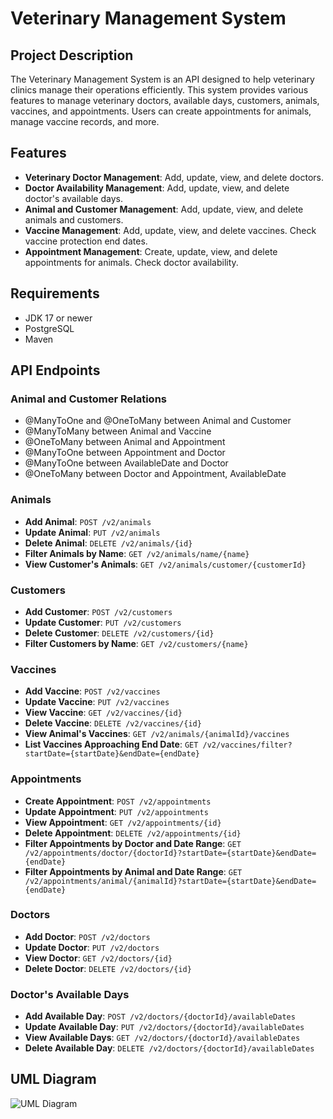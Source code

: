 # Veterinary Management System

## Project Description

The Veterinary Management System is an API designed to help veterinary clinics manage their operations efficiently. This system provides various features to manage veterinary doctors, available days, customers, animals, vaccines, and appointments. Users can create appointments for animals, manage vaccine records, and more.

## Features

- **Veterinary Doctor Management**: Add, update, view, and delete doctors.
- **Doctor Availability Management**: Add, update, view, and delete doctor's available days.
- **Animal and Customer Management**: Add, update, view, and delete animals and customers.
- **Vaccine Management**: Add, update, view, and delete vaccines. Check vaccine protection end dates.
- **Appointment Management**: Create, update, view, and delete appointments for animals. Check doctor availability.

## Requirements

- JDK 17 or newer
- PostgreSQL
- Maven

## API Endpoints

### Animal and Customer Relations

- @ManyToOne and @OneToMany between Animal and Customer
- @ManyToMany between Animal and Vaccine
- @OneToMany between Animal and Appointment
- @ManyToOne between Appointment and Doctor
- @ManyToOne between AvailableDate and Doctor
- @OneToMany between Doctor and Appointment, AvailableDate

### Animals

- **Add Animal**: `POST /v2/animals`
- **Update Animal**: `PUT /v2/animals`
- **Delete Animal**: `DELETE /v2/animals/{id}`
- **Filter Animals by Name**: `GET /v2/animals/name/{name}`
- **View Customer's Animals**: `GET /v2/animals/customer/{customerId}`

### Customers

- **Add Customer**: `POST /v2/customers`
- **Update Customer**: `PUT /v2/customers`
- **Delete Customer**: `DELETE /v2/customers/{id}`
- **Filter Customers by Name**: `GET /v2/customers/{name}`

### Vaccines

- **Add Vaccine**: `POST /v2/vaccines`
- **Update Vaccine**: `PUT /v2/vaccines`
- **View Vaccine**: `GET /v2/vaccines/{id}`
- **Delete Vaccine**: `DELETE /v2/vaccines/{id}`
- **View Animal's Vaccines**: `GET /v2/animals/{animalId}/vaccines`
- **List Vaccines Approaching End Date**: `GET /v2/vaccines/filter?startDate={startDate}&endDate={endDate}`

### Appointments

- **Create Appointment**: `POST /v2/appointments`
- **Update Appointment**: `PUT /v2/appointments`
- **View Appointment**: `GET /v2/appointments/{id}`
- **Delete Appointment**: `DELETE /v2/appointments/{id}`
- **Filter Appointments by Doctor and Date Range**: `GET /v2/appointments/doctor/{doctorId}?startDate={startDate}&endDate={endDate}`
- **Filter Appointments by Animal and Date Range**: `GET /v2/appointments/animal/{animalId}?startDate={startDate}&endDate={endDate}`

### Doctors

- **Add Doctor**: `POST /v2/doctors`
- **Update Doctor**: `PUT /v2/doctors`
- **View Doctor**: `GET /v2/doctors/{id}`
- **Delete Doctor**: `DELETE /v2/doctors/{id}`

### Doctor's Available Days

- **Add Available Day**: `POST /v2/doctors/{doctorId}/availableDates`
- **Update Available Day**: `PUT /v2/doctors/{doctorId}/availableDates`
- **View Available Days**: `GET /v2/doctors/{doctorId}/availableDates`
- **Delete Available Day**: `DELETE /v2/doctors/{doctorId}/availableDates`

## UML Diagram

![UML Diagram](https://github.com/user-attachments/assets/c3f70b82-ef3f-45e2-a1ee-54d00a3d46b2)
